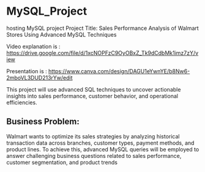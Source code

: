 # MySQL_Project
hosting MySQL project
Project Title: Sales Performance Analysis of Walmart Stores Using Advanced MySQL Techniques

Video explanation is : https://drive.google.com/file/d/1xcNOPFzC9OyOBxZ_Tk9dCdbMk1imz7zY/view

Presentation is : https://www.canva.com/design/DAGU1eYwnYE/b8Nw6-2mboVL3DUD213rYw/edit

This project will use advanced SQL techniques to uncover actionable insights into sales performance, customer behavior, and operational efficiencies.

## Business Problem:
Walmart wants to optimize its sales strategies by analyzing historical transaction
data across branches, customer types, payment methods, and product lines. To
achieve this, advanced MySQL queries will be employed to answer challenging
business questions related to sales performance, customer segmentation, and
product trends
